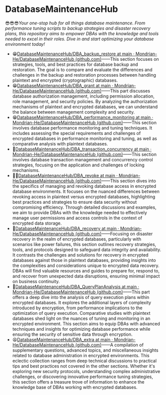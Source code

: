 # DatabaseMaintenanceHub

😎😎😎*Your one-stop hub for all things database maintenance. From performance tuning scripts to backup strategies and disaster recovery plans, this repository aims to empower DBAs with the knowledge and tools needed to excel in their roles. Dive in and start optimizing your database environment today!*

- 😁[DatabaseMaintenanceHub/DBA_backup_restore at main · Mondrian-He/DatabaseMaintenanceHub (github.com)](https://github.com/Mondrian-He/DatabaseMaintenanceHub/tree/main/DBA_backup_restore)——This section focuses on strategies, tools, and best practices for database backup and restoration. The goal is to compare and evaluate the differences and challenges in the backup and restoration processes between handling plaintext and encrypted (cryptographic) databases.
- 😁[DatabaseMaintenanceHub/DBA_grant at main · Mondrian-He/DatabaseMaintenanceHub (github.com)](https://github.com/Mondrian-He/DatabaseMaintenanceHub/tree/main/DBA_grant)——This part discusses database authorization management, including permission allocation, role management, and security policies. By analyzing the authorization mechanisms of plaintext and encrypted databases, we can understand the balance between management complexity and security.
- 😁[DatabaseMaintenanceHub/DBA_performance_monitoring at main · Mondrian-He/DatabaseMaintenanceHub (github.com)](https://github.com/Mondrian-He/DatabaseMaintenanceHub/tree/main/DBA_performance_monitoring)——This section involves database performance monitoring and tuning techniques. It includes assessing the special requirements and challenges of encrypted databases in performance monitoring and tuning, as well as comparative analysis with plaintext databases.
- 🤩[DatabaseMaintenanceHub/DBA_transaction_concurrency at main · Mondrian-He/DatabaseMaintenanceHub (github.com)](https://github.com/Mondrian-He/DatabaseMaintenanceHub/tree/main/DBA_transaction_concurrency)——This section involves database transaction management and concurrency control strategies, focusing on the application and challenges of locking mechanisms.
- 😶‍🌫️[DatabaseMaintenanceHub/DBA_revoke at main · Mondrian-He/DatabaseMaintenanceHub (github.com)](https://github.com/Mondrian-He/DatabaseMaintenanceHub/tree/main/DBA_revoke)——This section dives into the specifics of managing and revoking database access in encrypted database environments. It focuses on the nuanced differences between revoking access in plaintext versus encrypted databases, highlighting best practices and strategies to ensure data security without compromising efficiency. Through detailed discussions and examples, we aim to provide DBAs with the knowledge needed to effectively manage user permissions and access controls in the context of encrypted data storage.
- 🫥[DatabaseMaintenanceHub/DBA_recovery at main · Mondrian-He/DatabaseMaintenanceHub (github.com)](https://github.com/Mondrian-He/DatabaseMaintenanceHub/tree/main/DBA_recovery)——Focusing on disaster recovery in the realm of encrypted databases, particularly with scenarios like power failures, this section outlines recovery strategies, tools, and protocols designed to safeguard data integrity and availability. It contrasts the challenges and solutions for recovery in encrypted databases against those in plaintext databases, providing insights into the complexities and considerations unique to encrypted data recovery. DBAs will find valuable resources and guides to prepare for, respond to, and recover from unexpected data disruptions, ensuring minimal impact on business continuity.
- 🥱[DatabaseMaintenanceHub/DBA_QueryPlanAnalysis at main · Mondrian-He/DatabaseMaintenanceHub (github.com)](https://github.com/Mondrian-He/DatabaseMaintenanceHub/tree/main/DBA_QueryPlanAnalysis)——This part offers a deep dive into the analysis of query execution plans within encrypted databases. It explores the additional layers of complexity introduced by encryption, from performance implications to the optimization of query execution. Comparative studies with plaintext databases shed light on the nuances of tuning and monitoring in an encrypted environment. This section aims to equip DBAs with advanced techniques and insights for optimizing database performance while ensuring the security of sensitive data through encryption.
- 😫[DatabaseMaintenanceHub/DBA_extra at main · Mondrian-He/DatabaseMaintenanceHub (github.com)](https://github.com/Mondrian-He/DatabaseMaintenanceHub/tree/main/DBA_extra)——A compilation of supplementary questions, advanced topics, and miscellaneous insights related to database administration in encrypted environments. This eclectic collection ranges from deep technical discussions to practical tips and best practices not covered in the other sections. Whether it's exploring new security protocols, understanding complex administrative challenges, or discovering innovative performance tuning strategies, this section offers a treasure trove of information to enhance the knowledge base of DBAs working with encrypted databases.
